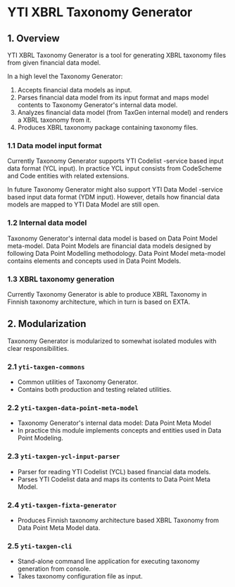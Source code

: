# YTI XBRL Taxonomy Generator

## 1. Overview

YTI XBRL Taxonomy Generator is a tool for generating XBRL taxonomy files from given financial data model.

In a high level the Taxonomy Generator:
1. Accepts financial data models as input.
2. Parses financial data model from its input format and maps model contents to Taxonomy Generator's internal data model.
3. Analyzes financial data model (from TaxGen internal model) and renders a XBRL taxonomy from it.
4. Produces XBRL taxonomy package containing taxonomy files.


### 1.1 Data model input format
Currently Taxonomy Generator supports YTI Codelist -service based input data format (YCL input).
In practice YCL input consists from CodeScheme and Code entities with related extensions.

In future Taxonomy Generator might also support YTI Data Model -service based input data format (YDM input).
However, details how financial data models are mapped to YTI Data Model are still open.


### 1.2 Internal data model
Taxonomy Generator's internal data model is based on Data Point Model meta-model.
Data Point Models are financial data models designed by following Data Point Modelling methodology.
Data Point Model meta-model contains elements and concepts used in Data Point Models.


### 1.3 XBRL taxonomy generation
Currently Taxonomy Generator is able to produce XBRL Taxonomy in Finnish taxonomy architecture,
which in turn is based on EXTA.


## 2. Modularization
Taxonomy Generator is modularized to somewhat isolated modules with clear responsibilities.


### 2.1 `yti-taxgen-commons`
- Common utilities of Taxonomy Generator.
- Contains both production and testing related utilities.


### 2.2 `yti-taxgen-data-point-meta-model`
- Taxonomy Generator's internal data model: Data Point Meta Model
- In practice this module implements concepts and entities used in Data Point Modeling.


### 2.3 `yti-taxgen-ycl-input-parser`
- Parser for reading YTI Codelist (YCL) based financial data models.
- Parses YTI Codelist data and maps its contents to Data Point Meta Model.


### 2.4 `yti-taxgen-fixta-generator`
- Produces Finnish taxonomy architecture based XBRL Taxonomy from Data Point Meta Model data.


### 2.5 `yti-taxgen-cli`
- Stand-alone command line application for executing taxonomy generation from console.
- Takes taxonomy configuration file as input.

